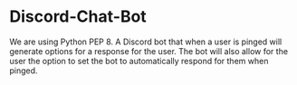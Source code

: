# Discord-Chat-Bot
We are using Python PEP 8.
A Discord bot that when a user is pinged will generate options for a response for the user. The bot will also allow for the user the option to set the bot to automatically respond for them when pinged.

